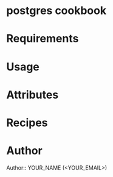 # postgres cookbook

# Requirements

# Usage

# Attributes

# Recipes

# Author

Author:: YOUR_NAME (<YOUR_EMAIL>)
